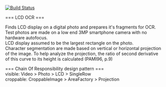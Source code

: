 [![Build Status](https://travis-ci.org/php5engineer/LCD-OCR.svg?branch=master)](https://travis-ci.org/php5engineer/LCD-OCR)

=== LCD OCR ===

Finds LCD display on a digital photo and prepares it's fragments for OCR.  
Test photos are made on a low end 3MP smartphone camera with no hardware autofocus.  
LCD display assumed to be the largest rectangle on the photo.  
Character segmentation are made based on vertical or horizontal projection of the image. To help analyze the projection, 
 the ratio of second derivative of this curve to its height is calculated (PAMI96, p.9)



=== Chain Of Responsibility design pattern ===  
visible: Video > Photo > LCD > SingleRow  
croppable: CroppableImage > AreaFactory > Projection  
